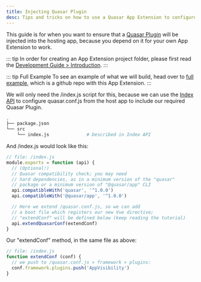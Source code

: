 ```yaml
---
title: Injecting Quasar Plugin
desc: Tips and tricks on how to use a Quasar App Extension to configure the host app to use a Quasar Plugin.
---
```


This guide is for when you want to ensure that a [Quasar Plugin](/quasar-plugins) will be injected into the hosting app, because you depend on it for your own App Extension to work.

::: tip
In order for creating an App Extension project folder, please first read the [Development Guide > Introduction](/app-extensions/development-guide/introduction).
:::

::: tip Full Example
To see an example of what we will build, head over to [full example](https://github.com/quasarframework/app-extension-examples/tree/master/inject-quasar-plugin), which is a github repo with this App Extension.
:::

We will only need the /index.js script for this, because we can use the [Index API](/app-extensions/development-guide/index-api) to configure quasar.conf.js from the host app to include our required Quasar Plugin.

```bash
.
├── package.json
└── src
    └── index.js              # Described in Index API
```

And /index.js would look like this:

```js
// file: /index.js
module.exports = function (api) {
  // (Optional!)
  // Quasar compatibility check; you may need
  // hard dependencies, as in a minimum version of the "quasar"
  // package or a minimum version of "@quasar/app" CLI
  api.compatibleWith('quasar', '^1.0.0')
  api.compatibleWith('@quasar/app', '^1.0.0')

  // Here we extend /quasar.conf.js, so we can add
  // a boot file which registers our new Vue directive;
  // "extendConf" will be defined below (keep reading the tutorial)
  api.extendQuasarConf(extendConf)
}
```

Our "extendConf" method, in the same file as above:

```js
// file: /index.js
function extendConf (conf) {
  // we push to /quasar.conf.js > framework > plugins:
  conf.framework.plugins.push('AppVisibility')
}
```

